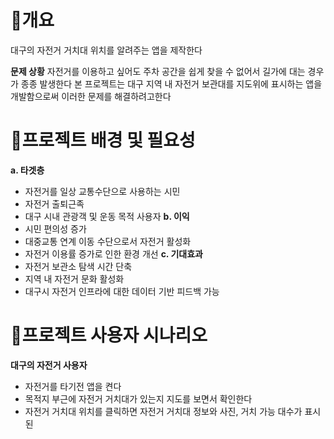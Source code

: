 # 📌개요
대구의 자전거 거치대 위치를 알려주는 앱을 제작한다

**문제 상황**
자전거를 이용하고 싶어도 주차 공간을 쉽게 찾을 수 없어서 길가에 대는 경우가 종종 발생한다 본 프로젝트는 대구 지역 내 자전거 보관대를 지도위에 표시하는 앱을 개발함으로써 이러한 문제를 해결하려고한다 


# 📌프로젝트 배경 및 필요성
**a. 타겟층**
+ 자전거를 일상 교통수단으로 사용하는 시민
+ 자전거 출퇴근족
+ 대구 시내 관광객 및 운동 목적 사용자
**b. 이익**
+ 시민 편의성 증가
+ 대중교통 연계 이동 수단으로서 자전거 활성화
+ 자전거 이용률 증가로 인한 환경 개선
**c. 기대효과**
+ 자전거 보관소 탐색 시간 단축
+ 지역 내 자전거 문화 활성화
+ 대구시 자전거 인프라에 대한 데이터 기반 피드백 가능



# 📌프로젝트 사용자 시나리오
**대구의 자전거 사용자**
+ 자전거를 타기전 앱을 켠다
+ 목적지 부근에 자전거 거치대가 있는지 지도를 보면서 확인한다
+ 자전거 거치대 위치를 클릭하면 자전거 거치대 정보와 사진, 거치 가능 대수가 표시된
